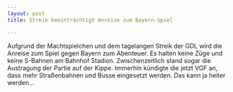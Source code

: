 ```yaml
---
layout: post
title: Streik beeinträchtigt Anreise zum Bayern-Spiel

---
```


Aufgrund der Machtspielchen und dem tagelangen Streik der GDL wird die Anreise zum Spiel gegen Bayern zum Abenteuer. Es halten keine Züge und keine S-Bahnen am Bahnhof Stadion. Zwischenzeitlich stand sogar die Austragung der Partie auf der Kippe. Immerhin kündigte die jetzt VGF an, dass mehr Straßenbahnen und Busse eingesetzt werden. Das kann ja heiter werden...


